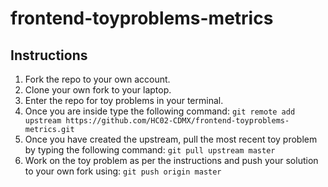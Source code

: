 # frontend-toyproblems-metrics

## Instructions
1. Fork the repo to your own account.
2. Clone your own fork to your laptop.
3. Enter the repo for toy problems in your terminal.
4. Once you are inside type the following command: 
    `git remote add upstream https://github.com/HC02-CDMX/frontend-toyproblems-metrics.git`
5. Once you have created the upstream, pull the most recent toy problem by typing the following command:
    `git pull upstream master`
6. Work on the toy problem as per the instructions and push your solution to your own fork using:
    `git push origin master`
